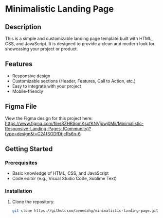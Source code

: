 # Minimalistic Landing Page

## Description

This is a simple and customizable landing page template built with HTML, CSS, and JavaScript. It is designed to provide a clean and modern look for showcasing your project or product.

## Features

- Responsive design
- Customizable sections (Header, Features, Call to Action, etc.)
- Easy to integrate with your project
- Mobile-friendly

## Figma File
View the Figma design for this project here: 
https://www.figma.com/file/8ZHRSomKsxfKNVjowj0Mii/Minimalistic-Responsive-Landing-Pages-(Community)?type=design&t=C24fSODfDtjcRs6n-6
## Getting Started

### Prerequisites

- Basic knowledge of HTML, CSS, and JavaScript
- Code editor (e.g., Visual Studio Code, Sublime Text)

### Installation

1. Clone the repository:

   ```bash
   git clone https://github.com/aenedahg/minimalistic-landing-page.git
